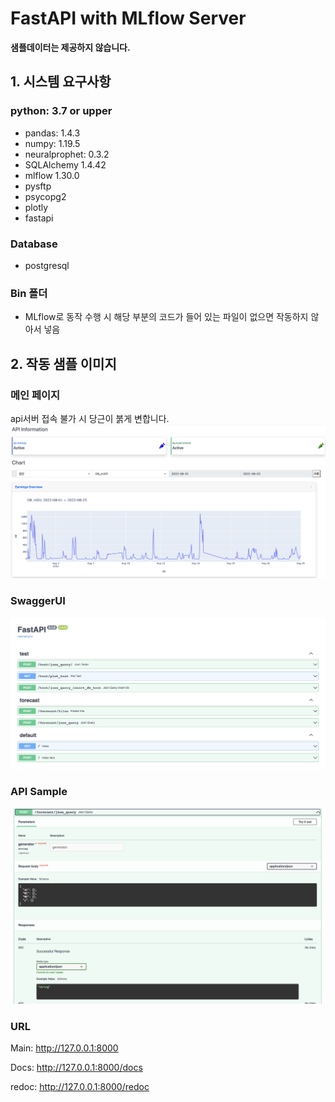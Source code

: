 # **FastAPI** with **MLflow** Server
**샘플데이터는 제공하지 않습니다.**
## 1. 시스템 요구사항
###  python: 3.7 or upper
- pandas: 1.4.3
- numpy: 1.19.5
- neuralprophet: 0.3.2
- SQLAlchemy 1.4.42
- mlflow 1.30.0
- pysftp
- psycopg2
- plotly
- fastapi

### Database
- postgresql

### Bin 폴더
- MLflow로 동작 수행 시 해당 부분의 코드가 들어 있는 파일이 없으면 작동하지 않아서 넣음

## 2. 작동 샘플 이미지
### 메인 페이지 
api서버 접속 불가 시 당근이 붉게 변합니다.
![](readme_img/main_page.png)

### SwaggerUI
![](readme_img/swagger_ui.png)

### API Sample
![](readme_img/redoc.png)


### URL
Main: http://127.0.0.1:8000

Docs: http://127.0.0.1:8000/docs

redoc: http://127.0.0.1:8000/redoc

